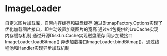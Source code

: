 # ImageLoader
自定义图片加载库，自带内存缓存和磁盘缓存
通过BitmapFactory.Options实现了优化加载图片接口，即主动设置加载图片的宽高
通过v4包提供的LruCache实现内存缓存机制
通过开源DiskLruCache实现磁盘缓存
同步加载接口ImageLoader.loadBitmap()
异步加载接口ImageLoader.bindBitmap()，通过线程池和Handler实现异步加载机制
